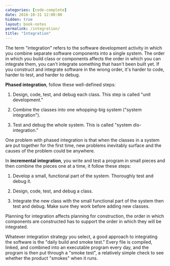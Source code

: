 ```yaml
---
categories: [code-complete]
date: 2016-10-31 12:00:00
hidden: true
layout: book-notes
permalink: /integration/
title: "Integration"
---
```


The term "integration" refers to the software development activity in which you combine separate software components into a single system. The order in which you build class or components affects the order in which you can integrate them, you can't integrate something that hasn't been built yet. If you construct and integrate software in the wrong order, it's harder to code, harder to test, and harder to debug.

__Phased integration__, follow these well-defined steps:

1. Design, code, test, and debug each class. This step is called "unit development."

2. Combine the classes into one whopping-big system ("system integration").

3. Test and debug the whole system. This is called "system dis-integration."

One problem with phased integration is that when the classes in a system are put together for the first time, new problems inevitably surface and the causes of the problem could be anywhere.

In __incremental integration__, you write and test a program in small pieces and then combine the pieces one at a time, it follow these steps:

1. Develop a small, functional part of the system. Thoroughly test and debug it.

2. Design, code, test, and debug a class.

3. Integrate the new class with the small functional part of the system then test and debug. Make sure they work before adding new classes.

Planning for integration affects planning for construction, the order in which components are constructed has to support the order in which they will be integrated.

Whatever integration strategy you select, a good approach to integrating the software is the "daily build and smoke test." Every file is compiled, linked, and combined into an executable program every day, and the program is then put through a "smoke test", a relatively simple check to see whether the product "smokes" when it runs.